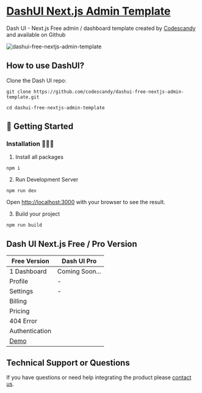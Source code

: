 # [DashUI Next.js Admin Template](https://dashui-free-nextjs-admin-template.vercel.app/)
 Dash UI - Next.js Free admin / dashboard  template created by [Codescandy](https://codescandy.com/) and available on Github

![dashui-free-nextjs-admin-template](https://user-images.githubusercontent.com/68774600/231716707-3da30d19-b826-4692-b03a-fed41376d250.jpg)

 
## How to use DashUI?

Clone the Dash UI repo:
```
git clone https://github.com/codescandy/dashui-free-nextjs-admin-template.git
```
```
cd dashui-free-nextjs-admin-template
```

##  🚀 Getting Started 

### Installation 👨🏻‍💻

1. Install all packages

```
npm i
```

2. Run Development Server

```
npm run dev
```
Open [http://localhost:3000](http://localhost:3000) with your browser to see the result.


3. Build your project

```
npm run build
```

## Dash UI Next.js Free / Pro Version

| Free Version        | Dash UI Pro
|---------------------|-------------------------------------------- |
| 1 Dashboard      | Coming Soon...                                |
| Profile      | -                                           |
| Settings | -                                     |
| Billing |
| Pricing |
| 404 Error |
| Authentication |
| [Demo](https://dashui-free-nextjs-admin-template.vercel.app/) |

## Technical Support or Questions
If you have questions or need help integrating the product please [contact us](https://codescandy.com/contact-us/).


